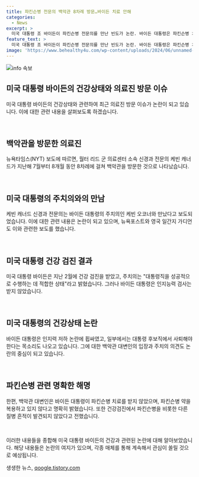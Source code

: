 ```yaml
---
title: 파킨슨병 전문의 백악관 8차례 방문…바이든 치료 안해
categories:
  - News
excerpt: >
  미국 대통령 조 바이든이 파킨슨병 전문의를 만난 빈도가 논란. 바이든 대통령은 파킨슨병 치료나 약 복용은 없었으며, 건강검진에서 인지력 문제도 확인되지 않았다. 그러나 최근 대선 후보 첫 TV 토론에서의 발언 더듬음 등으로 인지력 우려가 높아지고 있음. 현역 의원들 중엔 사퇴 요구하는 목소리도 나오고 있음.
feature_text: >
  미국 대통령 조 바이든이 파킨슨병 전문의를 만난 빈도가 논란. 바이든 대통령은 파킨슨병 치료나 약 복용은 없었으며, 건강검진에서 인지력 문제도 확인되지 않았다. 그러나 최근 대선 후보 첫 TV 토론에서의 발언 더듬음 등으로 인지력 우려가 높아지고 있음. 현역 의원들 중엔 사퇴 요구하는 목소리도 나오고 있음.
image: 'https://www.behealthy4u.com/wp-content/uploads/2024/06/unnamed-file.png'
---
```


<p><img src="https://www.behealthy4u.com/wp-content/uploads/2024/06/unnamed-file.png" alt="info 속보" /></p>

<h2 data-ke-size="size26">미국 대통령 바이든의 건강상태와 의료진 방문 이슈</h2>

<p>미국 대통령 바이든의 건강상태와 관련하여 최근 의료진 방문 이슈가 논란이 되고 있습니다. 이에 대한 관련 내용을 살펴보도록 하겠습니다.</p>

<p data-ke-size="size16">&nbsp;</p>

<h2 data-ke-size="size24">백악관을 방문한 의료진</h2>

<p>뉴욕타임스(NYT) 보도에 따르면, 월터 리드 군 의료센터 소속 신경과 전문의 케빈 캐너드가 지난해 7월부터 8개월 동안 8차례에 걸쳐 백악관을 방문한 것으로 나타났습니다.</p>

<p data-ke-size="size16">&nbsp;</p>

<h2 data-ke-size="size24">미국 대통령의 주치의와의 만남</h2>

<p>케빈 캐너드 신경과 전문의는 바이든 대통령의 주치의인 케빈 오코너와 만났다고 보도되었습니다. 이에 대한 관련 내용은 논란이 되고 있으며, 뉴욕포스트와 영국 일간지 가디언도 이와 관련한 보도를 했습니다.</p>

<p data-ke-size="size16">&nbsp;</p>

<h2 data-ke-size="size24">미국 대통령 건강 검진 결과</h2>

<p>미국 대통령 바이든은 지난 2월에 건강 검진을 받았고, 주치의는 "대통령직을 성공적으로 수행하는 데 적합한 상태"라고 밝혔습니다. 그러나 바이든 대통령은 인지능력 검사는 받지 않았습니다.</p>

<p data-ke-size="size16">&nbsp;</p>

<h2 data-ke-size="size24">미국 대통령의 건강상태 논란</h2>

<p>바이든 대통령은 인지력 저하 논란에 휩싸였고, 일부에서는 대통령 후보직에서 사퇴해야 한다는 목소리도 나오고 있습니다. 그에 대한 백악관 대변인의 입장과 주치의 의견도 논란의 중심이 되고 있습니다.</p>

<p data-ke-size="size16">&nbsp;</p>

<h2 data-ke-size="size24">파킨슨병 관련 명확한 해명</h2>

<p>한편, 백악관 대변인은 바이든 대통령이 파킨슨병 치료를 받지 않았으며, 파킨슨병 약을 복용하고 있지 않다고 명확히 밝혔습니다. 또한 건강검진에서 파킨슨병을 비롯한 다른 질병 흔적이 발견되지 않았다고 전했습니다.</p>

<p data-ke-size="size16">&nbsp;</p>

<p>이러한 내용들을 종합해 미국 대통령 바이든의 건강과 관련된 논란에 대해 알아보았습니다. 해당 내용들은 논란의 여지가 있으며, 각종 매체를 통해 계속해서 관심이 쏠릴 것으로 예상됩니다.</p>
생생한 뉴스, <a href="https://qoogle.tistory.com" rel="dofollow">qoogle.tistory.com</a>


